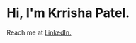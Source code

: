 </head>
<body>
    <h1>Hi, I'm Krrisha Patel.</h1>
    <p>Reach me at <a href="https://www.linkedin.com/in/krrishapatel/">LinkedIn.</a></p>
</body>
